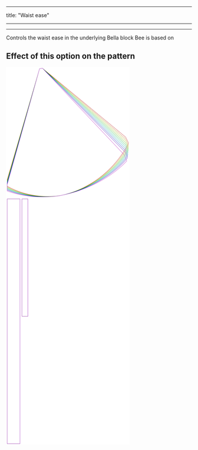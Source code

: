 - - -
title: "Waist ease"
- - -

---

Controls the waist ease in the underlying Bella block Bee is based on

## Effect of this option on the pattern

![This image shows the effect of this option by superimposing several variants that have a different value for this option](bee_waistease_sample.svg "Effect of this option on the pattern")
